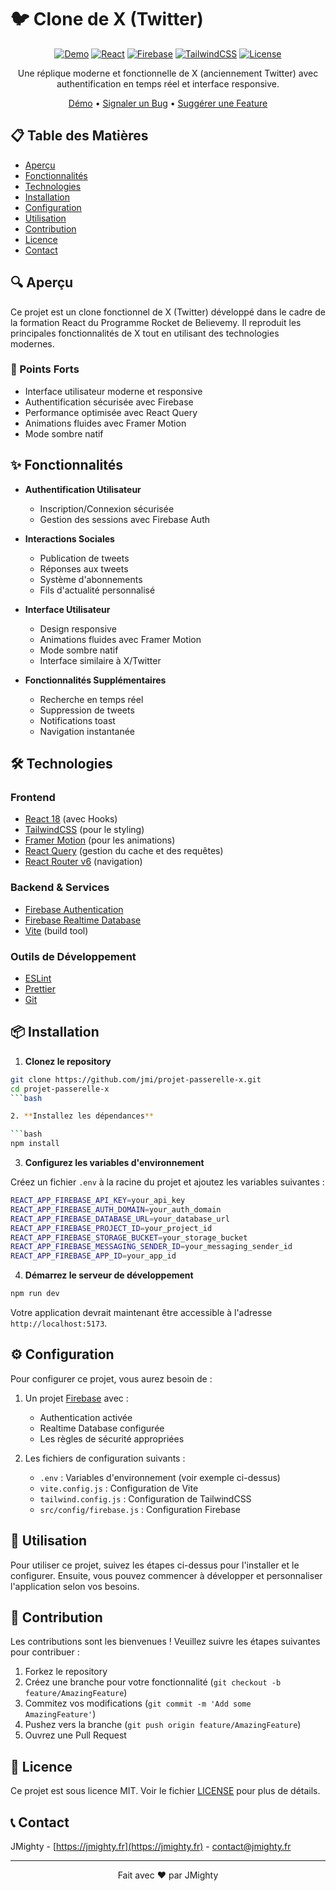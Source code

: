 <!-- markdownlint-disable MD033 -->
<!-- markdownlint-disable MD029 -->

# 🐦 Clone de X (Twitter)

<div align="center">

[![Demo](https://img.shields.io/badge/Demo-Live%20Site-blue)](https://jmighty.fr/x/)
[![React](https://img.shields.io/badge/React-18-61dafb)](https://react.dev/)
[![Firebase](https://img.shields.io/badge/Firebase-Latest-orange)](https://firebase.google.com/)
[![TailwindCSS](https://img.shields.io/badge/TailwindCSS-Latest-38bdf8)](https://tailwindcss.com/)
[![License](https://img.shields.io/badge/License-MIT-green)](https://opensource.org/licenses/MIT)

Une réplique moderne et fonctionnelle de X (anciennement Twitter) avec authentification en temps réel et interface responsive.

[Démo](https://jmighty.fr/x/) • [Signaler un Bug](https://github.com/JMightyDev/projet-passerelle-x/issues) • [Suggérer une Feature](https://github.com/JMightyDev/projet-passerelle-x/issues)

</div>

## 📋 Table des Matières

- [Aperçu](#-aperçu)
- [Fonctionnalités](#-fonctionnalités)
- [Technologies](#️-technologies)
- [Installation](#-installation)
- [Configuration](#️-configuration)
- [Utilisation](#-utilisation)
- [Contribution](#-contribution)
- [Licence](#-licence)
- [Contact](#-contact)

## 🔍 Aperçu

Ce projet est un clone fonctionnel de X (Twitter) développé dans le cadre de la formation React du Programme Rocket de Believemy. Il reproduit les principales fonctionnalités de X tout en utilisant des technologies modernes.

### 🌟 Points Forts

- Interface utilisateur moderne et responsive
- Authentification sécurisée avec Firebase
- Performance optimisée avec React Query
- Animations fluides avec Framer Motion
- Mode sombre natif

## ✨ Fonctionnalités

- **Authentification Utilisateur**

  - Inscription/Connexion sécurisée
  - Gestion des sessions avec Firebase Auth

- **Interactions Sociales**

  - Publication de tweets
  - Réponses aux tweets
  - Système d'abonnements
  - Fils d'actualité personnalisé

- **Interface Utilisateur**

  - Design responsive
  - Animations fluides avec Framer Motion
  - Mode sombre natif
  - Interface similaire à X/Twitter

- **Fonctionnalités Supplémentaires**
  - Recherche en temps réel
  - Suppression de tweets
  - Notifications toast
  - Navigation instantanée

## 🛠️ Technologies

### Frontend

- [React 18](https://react.dev/) (avec Hooks)
- [TailwindCSS](https://tailwindcss.com/) (pour le styling)
- [Framer Motion](https://www.framer.com/motion/) (pour les animations)
- [React Query](https://tanstack.com/query/latest) (gestion du cache et des requêtes)
- [React Router v6](https://reactrouter.com/) (navigation)

### Backend & Services

- [Firebase Authentication](https://firebase.google.com/products/auth)
- [Firebase Realtime Database](https://firebase.google.com/products/realtime-database)
- [Vite](https://vitejs.dev/) (build tool)

### Outils de Développement

- [ESLint](https://eslint.org/)
- [Prettier](https://prettier.io/)
- [Git](https://git-scm.com/)

## 📦 Installation

1. **Clonez le repository**

````bash
git clone https://github.com/jmi/projet-passerelle-x.git
cd projet-passerelle-x
```bash

2. **Installez les dépendances**

```bash
npm install
````

3. **Configurez les variables d'environnement**

Créez un fichier `.env` à la racine du projet et ajoutez les variables suivantes :

```bash
REACT_APP_FIREBASE_API_KEY=your_api_key
REACT_APP_FIREBASE_AUTH_DOMAIN=your_auth_domain
REACT_APP_FIREBASE_DATABASE_URL=your_database_url
REACT_APP_FIREBASE_PROJECT_ID=your_project_id
REACT_APP_FIREBASE_STORAGE_BUCKET=your_storage_bucket
REACT_APP_FIREBASE_MESSAGING_SENDER_ID=your_messaging_sender_id
REACT_APP_FIREBASE_APP_ID=your_app_id
```

4. **Démarrez le serveur de développement**

```bash
npm run dev
```

Votre application devrait maintenant être accessible à l'adresse `http://localhost:5173`.

## ⚙️ Configuration

Pour configurer ce projet, vous aurez besoin de :

1. Un projet [Firebase](https://console.firebase.google.com/) avec :

   - Authentication activée
   - Realtime Database configurée
   - Les règles de sécurité appropriées

2. Les fichiers de configuration suivants :
   - `.env` : Variables d'environnement (voir exemple ci-dessus)
   - `vite.config.js` : Configuration de Vite
   - `tailwind.config.js` : Configuration de TailwindCSS
   - `src/config/firebase.js` : Configuration Firebase

## 🚀 Utilisation

Pour utiliser ce projet, suivez les étapes ci-dessus pour l'installer et le configurer. Ensuite, vous pouvez commencer à développer et personnaliser l'application selon vos besoins.

## 🤝 Contribution

Les contributions sont les bienvenues ! Veuillez suivre les étapes suivantes pour contribuer :

1. Forkez le repository
2. Créez une branche pour votre fonctionnalité (`git checkout -b feature/AmazingFeature`)
3. Commitez vos modifications (`git commit -m 'Add some AmazingFeature'`)
4. Pushez vers la branche (`git push origin feature/AmazingFeature`)
5. Ouvrez une Pull Request

## 📄 Licence

Ce projet est sous licence MIT. Voir le fichier [LICENSE](LICENSE) pour plus de détails.

## 📞 Contact

JMighty - [https://jmighty.fr](https://jmighty.fr) - [contact@jmighty.fr](mailto:contact@jmighty.fr)

---

<div align="center">
Fait avec ❤️ par JMighty
</div>
